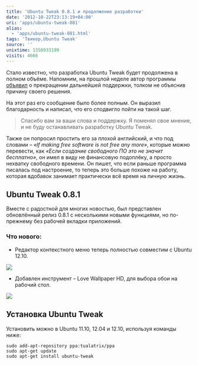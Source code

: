 ```yaml
---
title: 'Ubuntu Tweak 0.8.1 и продолжение разработки'
date: '2012-10-22T23:13:19+04:00'
uri: 'apps/ubuntu-tweak-081'
alias: 
  - 'apps/ubuntu-tweak-081.html'
tags: 'Твикер,Ubuntu Tweak'
source: ''
unixtime: 1350933199
visits: 4666
---
```

Стало известно, что разработка Ubuntu Tweak будет продолжена в полном объёме. Напомним, на прошлой неделе автор программы [объявил](news/ubuntu-tweak-development-stopped) о прекращении дальнейшей поддержки, толком не объяснив причину своего решения.

На этот раз его сообщение было более полным. Он выразил благодарность и написал, что его сподвигло пойти на такой шаг.

> Спасибо вам за ваши слова и поддержку. Я поменял свое мнение, и не буду останавливать разработку Ubuntu Tweak.

Также он попросил простить его за плохой английский, и что под словами – *«If making free software is not free any more»*, которые можно перевести, как *«Если создание свободного ПО это не значит бесплатно»*, он имел в виду не финансовую подоплёку, а просто нехватку свободного времени. Он пишет, что если раньше программа писалась под настроение, то теперь это больше похоже на работу, которая вдобавок занимает практически всё время на личную жизнь.

## Ubuntu Tweak 0.8.1

Вместе с радостной для многих новостью, был представлен обновлённый релиз 0.8.1 с несколькими новыми функциями, но по-прежнему без рабочей вкладки приложений.

### Что нового:

*   Редактор контекстного меню теперь полностью совместим с Ubuntu 12.10.

[![](img/2012/10/22/23-00/ubuntu-tweak-1-8113640464-o.jpg)](img/2012/10/22/23-00/ubuntu-tweak-1-8113640464-o.jpg)

*   Добавлен инструмент – Love Wallpaper HD, для выбора обои на рабочий стол.

[![](img/2012/10/22/23-00/ubuntu-tweak-2-8113631455-o.jpg)](img/2012/10/22/23-00/ubuntu-tweak-2-8113631455-o.jpg)

## Установка Ubuntu Tweak

Установить можно в Ubuntu 11.10, 12.04 и 12.10, используя команды ниже:

```
sudo add-apt-repository ppa:tualatrix/ppa 
sudo apt-get update 
sudo apt-get install ubuntu-tweak
```

